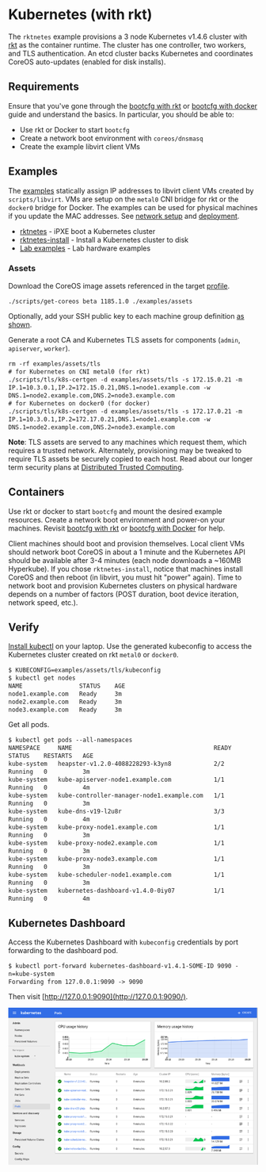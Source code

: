# Kubernetes (with rkt)

The `rktnetes` example provisions a 3 node Kubernetes v1.4.6 cluster with [rkt](https://github.com/coreos/rkt) as the container runtime. The cluster has one controller, two workers, and TLS authentication. An etcd cluster backs Kubernetes and coordinates CoreOS auto-updates (enabled for disk installs).

## Requirements

Ensure that you've gone through the [bootcfg with rkt](getting-started-rkt.md) or [bootcfg with docker](getting-started-docker.md) guide and understand the basics. In particular, you should be able to:

* Use rkt or Docker to start `bootcfg`
* Create a network boot environment with `coreos/dnsmasq`
* Create the example libvirt client VMs

## Examples

The [examples](../examples) statically assign IP addresses to libvirt client VMs created by `scripts/libvirt`. VMs are setup on the `metal0` CNI bridge for rkt or the `docker0` bridge for Docker. The examples can be used for physical machines if you update the MAC addresses. See [network setup](network-setup.md) and [deployment](deployment.md).

* [rktnetes](../examples/groups/rktnetes) - iPXE boot a Kubernetes cluster
* [rktnetes-install](../examples/groups/rktnetes-install) - Install a Kubernetes cluster to disk
* [Lab examples](https://github.com/dghubble/metal) - Lab hardware examples

### Assets

Download the CoreOS image assets referenced in the target [profile](../examples/profiles).

    ./scripts/get-coreos beta 1185.1.0 ./examples/assets

Optionally, add your SSH public key to each machine group definition [as shown](../examples/README.md#ssh-keys).

Generate a root CA and Kubernetes TLS assets for components (`admin`, `apiserver`, `worker`).

    rm -rf examples/assets/tls
    # for Kubernetes on CNI metal0 (for rkt)
    ./scripts/tls/k8s-certgen -d examples/assets/tls -s 172.15.0.21 -m IP.1=10.3.0.1,IP.2=172.15.0.21,DNS.1=node1.example.com -w DNS.1=node2.example.com,DNS.2=node3.example.com
    # for Kubernetes on docker0 (for docker)
    ./scripts/tls/k8s-certgen -d examples/assets/tls -s 172.17.0.21 -m IP.1=10.3.0.1,IP.2=172.17.0.21,DNS.1=node1.example.com -w DNS.1=node2.example.com,DNS.2=node3.example.com

**Note**: TLS assets are served to any machines which request them, which requires a trusted network. Alternately, provisioning may be tweaked to require TLS assets be securely copied to each host. Read about our longer term security plans at [Distributed Trusted Computing](https://coreos.com/blog/coreos-trusted-computing.html).

## Containers

Use rkt or docker to start `bootcfg` and mount the desired example resources. Create a network boot environment and power-on your machines. Revisit [bootcfg with rkt](getting-started-rkt.md) or [bootcfg with Docker](getting-started-docker.md) for help.

Client machines should boot and provision themselves. Local client VMs should network boot CoreOS in about a 1 minute and the Kubernetes API should be available after 3-4 minutes (each node downloads a ~160MB Hyperkube). If you chose `rktnetes-install`, notice that machines install CoreOS and then reboot (in libvirt, you must hit "power" again). Time to network boot and provision Kubernetes clusters on physical hardware depends on a number of factors (POST duration, boot device iteration, network speed, etc.).

## Verify

[Install kubectl](https://coreos.com/kubernetes/docs/latest/configure-kubectl.html) on your laptop. Use the generated kubeconfig to access the Kubernetes cluster created on rkt `metal0` or `docker0`.

    $ KUBECONFIG=examples/assets/tls/kubeconfig
    $ kubectl get nodes
    NAME                STATUS    AGE
    node1.example.com   Ready     3m
    node2.example.com   Ready     3m
    node3.example.com   Ready     3m

Get all pods.

    $ kubectl get pods --all-namespaces
    NAMESPACE     NAME                                        READY     STATUS    RESTARTS   AGE
    kube-system   heapster-v1.2.0-4088228293-k3yn8            2/2       Running   0          3m
    kube-system   kube-apiserver-node1.example.com            1/1       Running   0          4m
    kube-system   kube-controller-manager-node1.example.com   1/1       Running   0          3m
    kube-system   kube-dns-v19-l2u8r                          3/3       Running   0          4m
    kube-system   kube-proxy-node1.example.com                1/1       Running   0          3m
    kube-system   kube-proxy-node2.example.com                1/1       Running   0          3m
    kube-system   kube-proxy-node3.example.com                1/1       Running   0          3m
    kube-system   kube-scheduler-node1.example.com            1/1       Running   0          3m
    kube-system   kubernetes-dashboard-v1.4.0-0iy07           1/1       Running   0          4m

## Kubernetes Dashboard

Access the Kubernetes Dashboard with `kubeconfig` credentials by port forwarding to the dashboard pod.

    $ kubectl port-forward kubernetes-dashboard-v1.4.1-SOME-ID 9090 -n=kube-system
    Forwarding from 127.0.0.1:9090 -> 9090

Then visit [http://127.0.0.1:9090](http://127.0.0.1:9090/).

<img src='img/kubernetes-dashboard.png' class="img-center" alt="Kubernetes Dashboard"/>